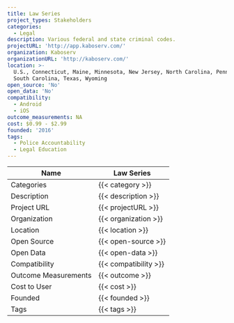 ```yaml
---
title: Law Series
project_types: Stakeholders
categories:
  - Legal
description: Various federal and state criminal codes.
projectURL: 'http://app.kaboserv.com/'
organization: Kaboserv
organizationURL: 'http://kaboserv.com/'
location: >-
  U.S., Connecticut, Maine, Minnesota, New Jersey, North Carolina, Pennsylvania,
  South Carolina, Texas, Wyoming
open_source: 'No'
open_data: 'No'
compatibility:
  - Android
  - iOS
outcome_measurements: NA
cost: $0.99 - $2.99
founded: '2016'
tags:
  - Police Accountability
  - Legal Education
---
```

Name                    |  Law Series
------------------------|----
Categories              | {{< category >}} 
Description             | {{< description >}} 
Project URL             | {{< projectURL >}} 
Organization            | {{< organization >}} 
Location                | {{< location >}} 
Open Source             | {{< open-source >}} 
Open Data               | {{< open-data >}} 
Compatibility           | {{< compatibility >}} 
Outcome Measurements    | {{< outcome >}} 
Cost to User            | {{< cost >}} 
Founded                 | {{< founded >}} 
Tags                    | {{< tags >}} 

